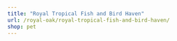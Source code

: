 ```yaml
---
title: "Royal Tropical Fish and Bird Haven"
url: /royal-oak/royal-tropical-fish-and-bird-haven/
shop: pet
---
```

